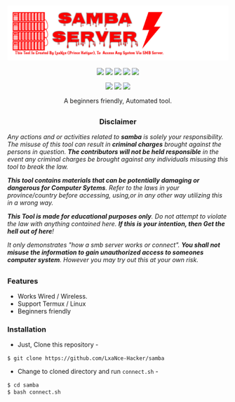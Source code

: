 <!--LxaNce-->
<p align="center">
  <img src=".img/samba.png">
</p>

<p align="center">
  <img src="https://img.shields.io/badge/Version-1.0-green?style=for-the-badge">
  <img src="https://img.shields.io/github/license/LxaNce-Hacker/samba?style=for-the-badge">
  <img src="https://img.shields.io/github/stars/LxaNce-Hacker/samba?style=for-the-badge">
  <img src="https://img.shields.io/github/issues/LxaNce-Hacker/samba?color=red&style=for-the-badge">
  <img src="https://img.shields.io/github/forks/LxaNce-Hacker/samba?label=Fork&color=teal&style=for-the-badge">
</p>

<p align="center">
  <img src="https://img.shields.io/badge/Author-LxaNce--Hacker-cyan?style=flat-square">
  <img src="https://img.shields.io/badge/Open%20Source-Yes-cyan?style=flat-square">
  <img src="https://img.shields.io/badge/Written%20In-Bash-cyan?style=flat-square">
</p>

<p align="center">A beginners friendly, Automated tool.</p>

##

<h3><p align="center">Disclaimer</p></h3>

<i>Any actions and or activities related to <b>samba</b> is solely your responsibility. The misuse of this tool can result in <b>criminal charges</b> brought against the persons in question. <b>The contributors will not be held responsible</b> in the event any criminal charges be brought against any individuals misusing this tool to break the law.

<b>This tool contains materials that can be potentially damaging or dangerous for Computer Sytems</b>. Refer to the laws in your province/country before accessing, using,or in any other way utilizing this in a wrong way.

<b>This Tool is made for educational purposes only</b>. Do not attempt to violate the law with anything contained here. <b>If this is your intention, then Get the hell out of here</b>!

It only demonstrates "how a smb server works or connect". <b>You shall not misuse the information to gain unauthorized access to someones computer system</b>. However you may try out this at your own risk.</i>
<!-- lxance -->
##

### Features

- Works Wired / Wireless.
- Support Termux / Linux 
- Beginners friendly


### Installation

- Just, Clone this repository -
```
$ git clone https://github.com/LxaNce-Hacker/samba
```

- Change to cloned directory and run `connect.sh` -
```
$ cd samba
$ bash connect.sh
```
<!-- lxance -->
